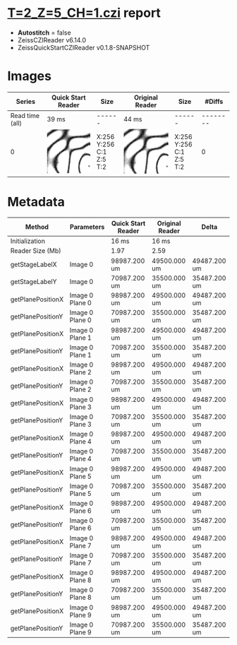 # [T=2_Z=5_CH=1.czi](https://zenodo.org/record/7015307/files/T%3D2_Z%3D5_CH%3D1.czi) report
 - **Autostitch** = false
 - ZeissCZIReader v6.14.0
 - ZeissQuickStartCZIReader v0.1.8-SNAPSHOT

# Images 

| Series            | Quick Start Reader | Size | Original Reader | Size | #Diffs |
|-------------------|--------------------|------|-----------------|------|--------|
| Read time (all)   |39 ms|------|44 ms|------|--------|
|0|![T=2_Z=5_CH=1.quick_true.flat_true.stitch_false.series_0.jpg](T=2_Z=5_CH=1/T=2_Z=5_CH=1.quick_true.flat_true.stitch_false.series_0.jpg)|X:256<br>Y:256<br>C:1<br>Z:5<br>T:2|![T=2_Z=5_CH=1.quick_false.flat_true.stitch_false.series_0.jpg](T=2_Z=5_CH=1/T=2_Z=5_CH=1.quick_false.flat_true.stitch_false.series_0.jpg)|X:256<br>Y:256<br>C:1<br>Z:5<br>T:2|0|

# Metadata

|  Method            | Parameters       | Quick Start Reader | Original Reader | Delta  |
| -------------------|------------------|--------------------|-----------------|------- |
| Initialization     |                  |16 ms|16 ms|        |
| Reader Size (Mb)     |                  |1.97|2.59|        |
| getStageLabelX| Image 0 | 98987.200 um | 49500.000 um | 49487.200 um |
| getStageLabelY| Image 0 | 70987.200 um | 35500.000 um | 35487.200 um |
| getPlanePositionX| Image 0 Plane 0 | 98987.200 um | 49500.000 um | 49487.200 um |
| getPlanePositionY| Image 0 Plane 0 | 70987.200 um | 35500.000 um | 35487.200 um |
| getPlanePositionX| Image 0 Plane 1 | 98987.200 um | 49500.000 um | 49487.200 um |
| getPlanePositionY| Image 0 Plane 1 | 70987.200 um | 35500.000 um | 35487.200 um |
| getPlanePositionX| Image 0 Plane 2 | 98987.200 um | 49500.000 um | 49487.200 um |
| getPlanePositionY| Image 0 Plane 2 | 70987.200 um | 35500.000 um | 35487.200 um |
| getPlanePositionX| Image 0 Plane 3 | 98987.200 um | 49500.000 um | 49487.200 um |
| getPlanePositionY| Image 0 Plane 3 | 70987.200 um | 35500.000 um | 35487.200 um |
| getPlanePositionX| Image 0 Plane 4 | 98987.200 um | 49500.000 um | 49487.200 um |
| getPlanePositionY| Image 0 Plane 4 | 70987.200 um | 35500.000 um | 35487.200 um |
| getPlanePositionX| Image 0 Plane 5 | 98987.200 um | 49500.000 um | 49487.200 um |
| getPlanePositionY| Image 0 Plane 5 | 70987.200 um | 35500.000 um | 35487.200 um |
| getPlanePositionX| Image 0 Plane 6 | 98987.200 um | 49500.000 um | 49487.200 um |
| getPlanePositionY| Image 0 Plane 6 | 70987.200 um | 35500.000 um | 35487.200 um |
| getPlanePositionX| Image 0 Plane 7 | 98987.200 um | 49500.000 um | 49487.200 um |
| getPlanePositionY| Image 0 Plane 7 | 70987.200 um | 35500.000 um | 35487.200 um |
| getPlanePositionX| Image 0 Plane 8 | 98987.200 um | 49500.000 um | 49487.200 um |
| getPlanePositionY| Image 0 Plane 8 | 70987.200 um | 35500.000 um | 35487.200 um |
| getPlanePositionX| Image 0 Plane 9 | 98987.200 um | 49500.000 um | 49487.200 um |
| getPlanePositionY| Image 0 Plane 9 | 70987.200 um | 35500.000 um | 35487.200 um |

